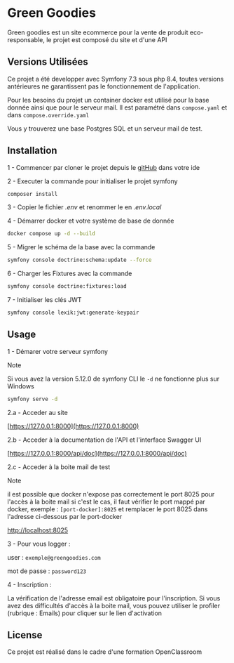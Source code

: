 Green Goodies
==========

Green goodies est un site ecommerce pour la vente de produit eco-responsable, le projet est composé du site et d'une API

## Versions Utilisées

Ce projet a été developper avec Symfony 7.3 sous php 8.4,
toutes versions antérieures ne garantissent pas le fonctionnement de l'application.

Pour les besoins du projet un container docker est utilisé pour la base donnée ainsi que pour le serveur mail.
Il est paramétré dans `compose.yaml` et dans `compose.override.yaml`

Vous y trouverez une base Postgres SQL et un serveur mail de test.

## Installation

1 - Commencer par cloner le projet depuis le [gitHub](https://github.com/AD2210/Green-Googies) dans votre ide

2 - Executer la commande pour initialiser le projet symfony

```bash
composer install
```

3 - Copier le fichier _.env_ et renommer le en _.env.local_

4 - Démarrer docker et votre système de base de donnée

```bash
docker compose up -d --build
```

5 - Migrer le schéma de la base avec la commande

```bash
symfony console doctrine:schema:update --force
```

6 - Charger les Fixtures avec la commande

```bash
symfony console doctrine:fixtures:load 
```

7 - Initialiser les clés JWT

```bash
symfony console lexik:jwt:generate-keypair
```

## Usage

1 - Démarer votre serveur symfony

> [!NOTE]
> Si vous avez la version 5.12.0 de symfony CLI le `-d` ne fonctionne plus sur Windows

```bash
symfony serve -d
```

2.a - Acceder au site

[https://127.0.0.1:8000](https://127.0.0.1:8000)

2.b - Acceder à la documentation de l'API et l'interface Swagger UI

[https://127.0.0.1:8000/api/doc](https://127.0.0.1:8000/api/doc)

2.c - Acceder à la boite mail de test

> [!NOTE]
> il est possible que docker n'expose pas correctement le port 8025 pour l'accès à la boite mail
> si c'est le cas, il faut vérifier le port mappé par docker, exemple : `[port-docker]:8025`
> et remplacer le port 8025 dans l'adresse ci-dessous par le port-docker

[http://localhost:8025](http://localhost:8025)

3 - Pour vous logger :

user : `exemple@greengoodies.com`

mot de passe : `password123`

4 - Inscription :

La vérification de l'adresse email est obligatoire pour l'inscription.
Si vous avez des difficultés d'accès à la boite mail, vous pouvez utiliser le profiler (rubrique : Emails) pour cliquer sur le lien d'activation

## License

Ce projet est réalisé dans le cadre d'une formation OpenClassroom
